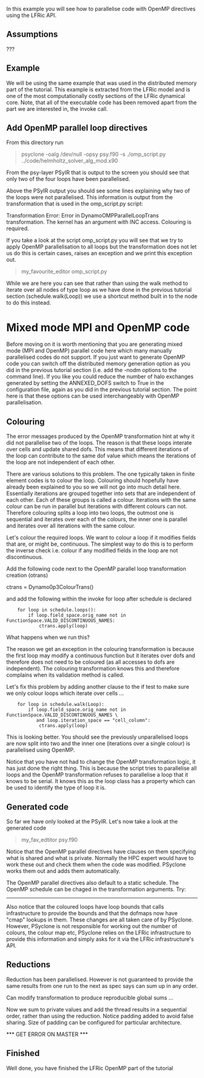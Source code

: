 In this example you will see how to parallelise code with OpenMP
directives using the LFRic API.

## Assumptions

???

## Example

We will be using the same example that was used in the distributed
memory part of the tutorial.  This example is extracted from the LFRic
model and is one of the most computationally costly sections of the
LFRic dynamical core. Note, that all of the executable code has been
removed apart from the part we are interested in, the invoke call.

## Add OpenMP parallel loop directives

From this directory run

> psyclone -oalg /dev/null -opsy psy.f90 -s ./omp_script.py ../code/helmholtz_solver_alg_mod.x90

From the psy-layer PSyIR that is output to the screen you should see
that only two of the four loops have been parallelised.

Above the PSyIR output you should see some lines explaining why two of
the loops were not parallelised. This information is output from the
transformation that is used in the omp_script.py script:

Transformation Error: Error in DynamoOMPParallelLoopTrans transformation. The kernel has an argument with INC access. Colouring is required.

If you take a look at the script omp_script.py you will see that we
try to apply OpenMP parallelisation to all loops but the
transformation does not let us do this is certain cases, raises an
exception and we print this exception out.

> my_favourite_editor omp_script.py

While we are here you can see that rather than using the walk method
to iterate over all nodes of type loop as we have done in the previous
tutorial section (schedule.walk(Loop)) we use a shortcut method built
in to the node to do this instead.

# Mixed mode MPI and OpenMP code

Before moving on it is worth mentioning that you are generating mixed
mode (MPI and OpenMP) parallel code here which many manually
parallelised codes do not support. If you just want to generate OpenMP
code you can switch off the distributed memory generation option as
you did in the previous tutorial section (i.e. add the -nodm options
to the command line). If you like you could reduce the number of halo
exchanges generated by setting the ANNEXED_DOFS switch to True in the
configuration file, again as you did in the previous tutorial
section. The point here is that these options can be used
interchangeably with OpenMP parallelisation.

## Colouring

The error messages produced by the OpenMP transformation hint at why
it did not parallelise two of the loops. The reason is that these
loops interate over cells and update shared dofs. This means that
different iterations of the loop can contribute to the same dof value
which means the iterations of the loop are not independent of each
other.

There are various solutions to this problem. The one typically taken
in finite element codes is to colour the loop. Colouring should
hopefully have already been explained to you so we will not go into
much detail here. Essentially iterations are grouped together into
sets that are independent of each other. Each of these groups is
called a colour. Iterations with the same colour can be run in
parallel but iterations with different colours can not. Therefore
colouring splits a loop into two loops, the outmost one is sequential
and iterates over each of the colours, the inner one is parallel and
iterates over all iterations with the same colour.

Let's colour the required loops. We want to colour a loop if it
modifies fields that are, or might be, continuous. The simplest way to
do this is to perform the inverse check i.e. colour if any modified
fields in the loop are not discontinuous.

Add the following code next to the OpenMP parallel loop transformation creation (otrans)

ctrans = Dynamo0p3ColourTrans()

and add the following within the invoke for loop after schedule is declared

        for loop in schedule.loops():
            if loop.field_space.orig_name not in FunctionSpace.VALID_DISCONTINUOUS_NAMES:
                ctrans.apply(loop)

What happens when we run this?

The reason we get an exception in the colouring transformation is
because the first loop may modify a continuous function but it
iterates over dofs and therefore does not need to be coloured (as all
accesses to dofs are independent). The colouring transformation knows
this and therefore complains when its validation method is called.

Let's fix this problem by adding another clause to the if test to make
sure we only colour loops which iterate over cells ...

        for loop in schedule.walk(Loop):
            if loop.field_space.orig_name not in FunctionSpace.VALID_DISCONTINUOUS_NAMES \
               and loop.iteration_space == "cell_column":
                ctrans.apply(loop)

This is looking better. You should see the previously unparallelised
loops are now split into two and the inner one (iterations over a
single colour) is parallelised using OpenMP.

Notice that you have not had to change the OpenMP transformation
logic, it has just done the right thing. This is because the script
tries to parallelise all loops and the OpenMP transformation refuses
to parallelise a loop that it knows to be serial. It knows this as the
loop class has a property which can be used to identify the type of
loop it is.

## Generated code

So far we have only looked at the PSyIR. Let's now take a look at the generated code

> my_fav_edtitor psy.f90

Notice that the OpenMP parallel directives have clauses on them
specifying what is shared and what is private. Normally the HPC expert
would have to work these out and check them when the code was
modified. PSyclone works them out and adds them automatically.

The OpenMP parallel directives also default to a static schedule. The
OpenMP schedule can be chaged in the transformation arguments. Try:

******

Also notice that the coloured loops have loop bounds that calls
infrastructure to provide the bounds and that the dofmaps now have
"cmap" lookups in them. These changes are all taken care of by
PSyclone. However, PSyclone is not responsible for working out the
number of colours, the colour map etc, PSyclone relies on the LFRic
infrastructure to provide this information and simply asks for it via
the LFRic infrastructure's API.

## Reductions

Reduction has been parallelised. However is not guaranteed to provide the same results from one run to the next as spec says can sum up in any order.

Can modify transformation to produce reproducible global sums ...

Now we sum to private values and add the thread results in a sequential order, rather than using the reduction. Notice padding added to avoid false sharing. Size of padding can be configured for particular architecture.

*** GET ERROR ON MASTER ***

## Finished

Well done, you have finished the LFRic OpenMP part of the tutorial